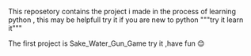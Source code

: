 This reposetory contains the project i made in the process of  learning python , this may be helpfull try it if you are new to python """try it learn it"""

The first project is Sake_Water_Gun_Game try it ,have fun 😊
